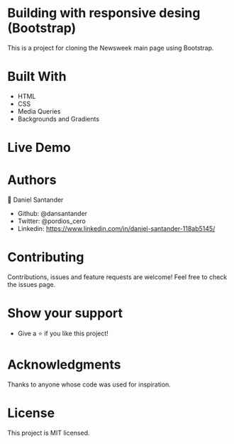 # Building with responsive desing (Bootstrap)
This is a project for cloning the Newsweek main page using Bootstrap.

# Built With
- HTML
- CSS
- Media Queries
- Backgrounds and Gradients

# Live Demo


# Authors
👤 Daniel Santander

- Github: @dansantander
- Twitter: @pordios_cero
- Linkedin: https://www.linkedin.com/in/daniel-santander-118ab5145/

# Contributing
Contributions, issues and feature requests are welcome!
Feel free to check the issues page.

# Show your support
- Give a ⭐️ if you like this project!


# Acknowledgments
Thanks to anyone whose code was used for inspiration.


# License
This project is MIT licensed.
